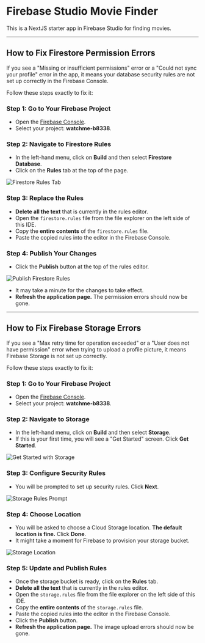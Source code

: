 # Firebase Studio Movie Finder

This is a NextJS starter app in Firebase Studio for finding movies.

---

## How to Fix Firestore Permission Errors

If you see a "Missing or insufficient permissions" error or a "Could not sync your profile" error in the app, it means your database security rules are not set up correctly in the Firebase Console.

Follow these steps exactly to fix it:

### Step 1: Go to Your Firebase Project

- Open the [Firebase Console](https://console.firebase.google.com/).
- Select your project: **watchme-b8338**.

### Step 2: Navigate to Firestore Rules

- In the left-hand menu, click on **Build** and then select **Firestore Database**.
- Click on the **Rules** tab at the top of the page.

![Firestore Rules Tab](https://storage.googleapis.com/firebase-studio-public/tutorial-screenshots/firestore-rules-1.png)

### Step 3: Replace the Rules

- **Delete all the text** that is currently in the rules editor.
- Open the `firestore.rules` file from the file explorer on the left side of this IDE.
- Copy the **entire contents** of the `firestore.rules` file.
- Paste the copied rules into the editor in the Firebase Console.

### Step 4: Publish Your Changes

- Click the **Publish** button at the top of the rules editor.

![Publish Firestore Rules](https://storage.googleapis.com/firebase-studio-public/tutorial-screenshots/firestore-rules-2.png)

- It may take a minute for the changes to take effect.
- **Refresh the application page.** The permission errors should now be gone.

---

## How to Fix Firebase Storage Errors

If you see a "Max retry time for operation exceeded" or a "User does not have permission" error when trying to upload a profile picture, it means Firebase Storage is not set up correctly.

Follow these steps exactly to fix it:

### Step 1: Go to Your Firebase Project

- Open the [Firebase Console](https://console.firebase.google.com/).
- Select your project: **watchme-b8338**.

### Step 2: Navigate to Storage

- In the left-hand menu, click on **Build** and then select **Storage**.
- If this is your first time, you will see a "Get Started" screen. Click **Get Started**.

![Get Started with Storage](https://storage.googleapis.com/firebase-studio-public/tutorial-screenshots/storage-setup-1.png)

### Step 3: Configure Security Rules

- You will be prompted to set up security rules. Click **Next**.

![Storage Rules Prompt](https://storage.googleapis.com/firebase-studio-public/tutorial-screenshots/storage-setup-2.png)

### Step 4: Choose Location

- You will be asked to choose a Cloud Storage location. **The default location is fine.** Click **Done**.
- It might take a moment for Firebase to provision your storage bucket.

![Storage Location](https://storage.googleapis.com/firebase-studio-public/tutorial-screenshots/storage-setup-3.png)

### Step 5: Update and Publish Rules

- Once the storage bucket is ready, click on the **Rules** tab.
- **Delete all the text** that is currently in the rules editor.
- Open the `storage.rules` file from the file explorer on the left side of this IDE.
- Copy the **entire contents** of the `storage.rules` file.
- Paste the copied rules into the editor in the Firebase Console.
- Click the **Publish** button.
- **Refresh the application page.** The image upload errors should now be gone.
